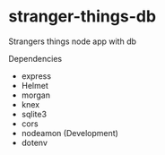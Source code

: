 # stranger-things-db
Strangers things node app with db

Dependencies

- express 
- Helmet
- morgan
- knex
- sqlite3
- cors
- nodeamon (Development)
- dotenv